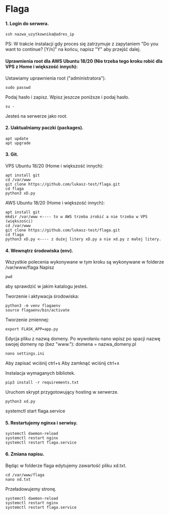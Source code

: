 # Flaga


#### 1. Login do serwera.

```
ssh nazwa_uzytkownika@adres_ip
```


PS: W trakcie instalacji gdy proces się zatrzymuje z zapytaniem "Do you want to continue? [Y/n]" na końcu, napisz "Y" aby przejść dalej.



#### Uprawnienia root dla AWS Ubuntu 18/20 (Nie trzeba tego kroku robić dla VPS z Home i większość innych):
Ustawiamy uprawnienia root ("administratora").


```
sudo passwd 
```
Podaj hasło i zapisz. Wpisz jeszcze poniższe i podaj hasło.
```
su - 
```

Jesteś na serwerze jako root. 

#### 2. Uaktualniamy paczki (packages).

```
apt update
apt upgrade
```

#### 3. Git.

VPS Ubuntu 18/20 (Home i większość innych):
```
apt install git
cd /var/www
git clone https://github.com/lukasz-test/flaga.git
cd flaga
python3 xD.py
```

AWS Ubuntu 18/20 (Home i większość innych):
```
apt install git
mkdir /var/www <---- to w AWS trzeba zrobić a nie trzeba w VPS (większości)
cd /var/www
git clone https://github.com/lukasz-test/flaga.git
cd flaga
python3 xD.py <---- z dużej litery xD.py a nie xd.py z małej litery.
```


#### 4. Wewnątrz środowiska (env).

Wszystkie polecenia wykonywane w tym kroku są wykonywane w folderze /var/www/flaga
Napisz 
```
pwd
```
aby sprawdzić w jakim katalogu jesteś.


Tworzenie i aktywacja środowiska:
```
python3 -m venv flagaenv
source flagaenv/bin/activate
```

Tworzenie zmiennej:
```
export FLASK_APP=app.py
```

Edycja pliku z nazwą domeny. Po wywołaniu nano wpisz po spacji nazwę swojej domeny np (bez "www."): 
domena = nazwa_domeny.pl
```
nano settings.ini
```
Aby zapisać wciśnij ctrl+s
Aby zamknąć wciśnij ctrl+x


Instalacja wymaganych bibliotek.
```
pip3 install -r requirements.txt
```

Uruchom skrypt przygotowujący hosting w serwerze.
```
python3 xd.py
```

systemctl start flaga.service

#### 5. Restartujemy nginxa i serwisy.

```
systemctl daemon-reload
systemctl restart nginx
systemctl restart flaga.service
```


#### 6. Zmiana napisu.

Będąc w folderze flaga edytujemy zawartość pliku xd.txt.
```
cd /var/www/flaga
nano xd.txt
```

Przeładowujemy stronę.
```
systemctl daemon-reload
systemctl restart nginx
systemctl restart flaga.service
```



